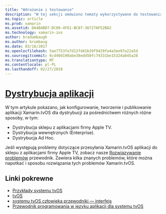 ```yaml
---
title: "Wdrażanie i testowanie"
description: "W tej sekcji omówiono tematy wykorzystywane do testowania aplikacji oraz do rozpowszechniania. Tematy w tym miejscu zawierają elementów, takich jak narzędzia używane do debugowania, wdrażania, testerów i sposób publikowania aplikacji do sklepu z aplikacjami firmy Apple TV."
ms.topic: article
ms.prod: xamarin
ms.assetid: DA4B4BD7-DC09-4F61-BC07-36727AF52BA2
ms.technology: xamarin-ios
author: bradumbaugh
ms.author: brumbaug
ms.date: 03/16/2017
ms.openlocfilehash: 5ae7753fe7d12fd41b39f9429fa4a3ee97a22a5d
ms.sourcegitcommit: 6cd40d190abe38edd50fc74331be15324a845a28
ms.translationtype: MT
ms.contentlocale: pl-PL
ms.lasthandoff: 02/27/2018
---
```

# <a name="app-distributioniostvosdeploy-testapp-distributionindexmd"></a>[Dystrybucja aplikacji](~/ios/tvos/deploy-test/app-distribution/index.md)

W tym artykule pokazano, jak konfigurowanie, tworzenie i publikowanie aplikacji Xamarin.tvOS dla dystrybucji za pośrednictwem różnych różne sposoby, w tym:

- Dystrybucja sklepu z aplikacjami firmy Apple TV.
- Dystrybucja wewnętrznych (Enterprise).
- Dystrybucja Ad Hoc.

Jeśli występują problemy dotyczące przesyłania Xamarin.tvOS aplikacji do sklepu z aplikacjami firmy Apple TV, zobacz nasze [Rozwiązywanie problemów](~/ios/tvos/troubleshooting.md) przewodnik. Zawiera kilka znanych problemów, które można napotkać i sposobu rozwiązania tych problemów Xamarin.tvOS.



## <a name="related-links"></a>Linki pokrewne

- [Przykłady systemu tvOS](https://developer.xamarin.com/samples/tvos/all/)
- [tvOS](https://developer.apple.com/tvos/)
- [systemu tvOS człowieka przewodniki — interfejs](https://developer.apple.com/tvos/human-interface-guidelines/)
- [Przewodnik programowania w języku aplikacji dla systemu tvOS](https://developer.apple.com/library/prerelease/tvos/documentation/General/Conceptual/AppleTV_PG/)
